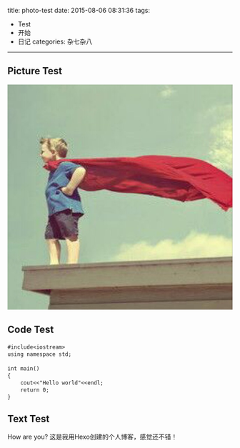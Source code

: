 title: photo-test
date: 2015-08-06 08:31:36
tags:
- Test
- 开始
- 日记
categories: 杂七杂八
---

## Picture Test

![这是一张我的个人图片](/images/photo.jpg "hello")

## Code Test

```
#include<iostream>
using namespace std;

int main()
{
	cout<<"Hello world"<<endl;
	return 0;
}
```

## Text Test

How are you?
这是我用Hexo创建的个人博客，感觉还不错！